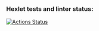 ### Hexlet tests and linter status:
[![Actions Status](https://github.com/ukupnique/algorithms-project-69/actions/workflows/hexlet-check.yml/badge.svg)](https://github.com/ukupnique/algorithms-project-69/actions)